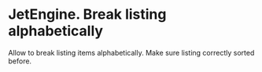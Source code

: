 # JetEngine. Break listing alphabetically

Allow to break listing items alphabetically. Make sure listing correctly sorted before.
